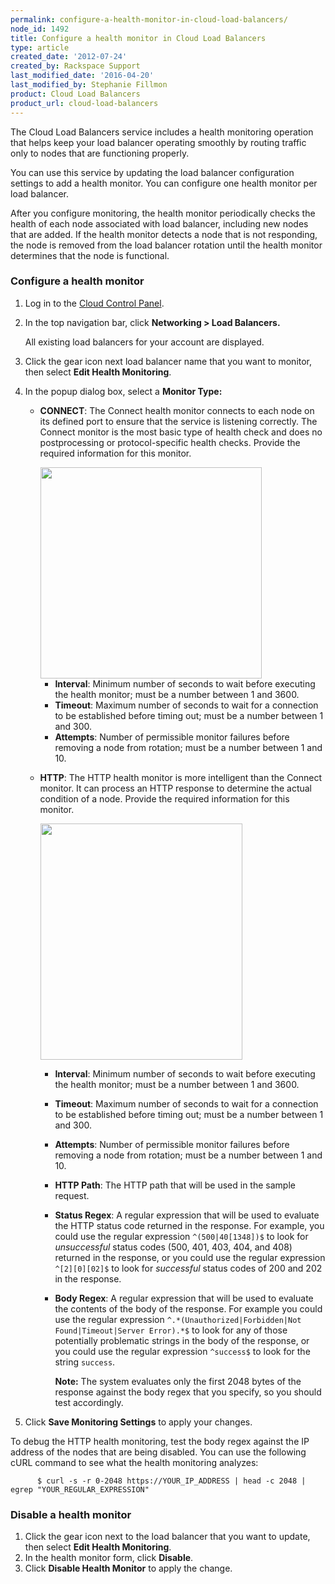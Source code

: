 ```yaml
---
permalink: configure-a-health-monitor-in-cloud-load-balancers/
node_id: 1492
title: Configure a health monitor in Cloud Load Balancers
type: article
created_date: '2012-07-24'
created_by: Rackspace Support
last_modified_date: '2016-04-20'
last_modified_by: Stephanie Fillmon
product: Cloud Load Balancers
product_url: cloud-load-balancers
---
```


The Cloud Load Balancers service includes a health monitoring operation
that helps keep your load balancer operating smoothly by routing traffic
only to nodes that are functioning properly.

You can use this service by updating the load balancer configuration settings
to add a health monitor. You can configure one health monitor per load balancer.

After you configure monitoring, the health monitor periodically checks
the health of each node associated with load balancer, including new nodes that are added.
If the health monitor detects a node that is not responding, the node is removed from the
load balancer rotation until the health monitor determines that the node is functional.

### Configure a health monitor

1.  Log in to the [Cloud Control Panel](https://mycloud.rackspace.com).
2.  In the top navigation bar, click **Networking > Load Balancers.**

    All existing load balancers for your account
    are displayed.

3.  Click the gear icon next load balancer name that you want to monitor, then select **Edit Health
    Monitoring**.

4.  In the popup dialog box, select a **Monitor Type:**

    -   **CONNECT**: The Connect health monitor connects to each node on
        its defined port to ensure that the service is
        listening correctly. The Connect monitor is the most basic type
        of health check and does no postprocessing or protocol-specific
        health checks. Provide the required information for this
        monitor.

        <img src="{% asset_path cloud-load-balancers/configure-a-health-monitor-in-cloud-load-balancers/1492-confighealthmon-3.png %}" width="354" height="338" />

        -   **Interval**: Minimum number of seconds to wait before
            executing the health monitor; must be a number between 1
            and 3600.
        -   **Timeout**: Maximum number of seconds to wait for a
            connection to be established before timing out; must be a
            number between 1 and 300.
        -   **Attempts**: Number of permissible monitor failures before
            removing a node from rotation; must be a number between 1
            and 10.

    -   **HTTP**: The HTTP health monitor is more intelligent than the
        Connect monitor. It can process an HTTP response to determine
        the actual condition of a node. Provide the required information
        for this monitor.

        <img src="{% asset_path cloud-load-balancers/configure-a-health-monitor-in-cloud-load-balancers/1492-confighealthmon-4.png %}" width="323" height="378" />

        -   **Interval**: Minimum number of seconds to wait before
            executing the health monitor; must be a number between 1
            and 3600.
        -   **Timeout**: Maximum number of seconds to wait for a
            connection to be established before timing out; must be a
            number between 1 and 300.
        -   **Attempts**: Number of permissible monitor failures before
            removing a node from rotation; must be a number between 1
            and 10.
        -   **HTTP Path**: The HTTP path that will be used in the
            sample request.
        -   **Status Regex**: A regular expression that will be used to
            evaluate the HTTP status code returned in the response. For
            example, you could use the regular expression
            `^(500|40[1348])$` to look for *unsuccessful* status
            codes (500, 401, 403, 404, and 408) returned in the
            response, or you could use the regular expression
            `^[2][0][02]$` to look for *successful* status
            codes of 200 and 202 in the response.
        -   **Body Regex**: A regular expression that will be used to
            evaluate the contents of the body of the response. For
            example you could use the regular expression
            `^.*(Unauthorized|Forbidden|Not Found|Timeout|Server
            Error).*$` to look for any of those potentially
            problematic strings in the body of the response, or you
            could use the regular expression `^success$` to look for
            the string `success`.

            **Note:** The system evaluates only the first 2048 bytes of the
          response against the body regex that you specify, so you should test
          accordingly.

5.  Click **Save Monitoring Settings** to apply your changes.

To debug the HTTP health monitoring, test the body regex against the IP address of the nodes that are being disabled. You can use the following cURL command to see what the health monitoring analyzes:

          $ curl -s -r 0-2048 https://YOUR_IP_ADDRESS | head -c 2048 | egrep "YOUR_REGULAR_EXPRESSION"

### Disable a health monitor

1.  Click the gear icon next to the load balancer that you want to update, then select **Edit Health
    Monitoring**.
2.  In the health monitor form, click **Disable**.
3.  Click **Disable Health Monitor** to apply the change.
